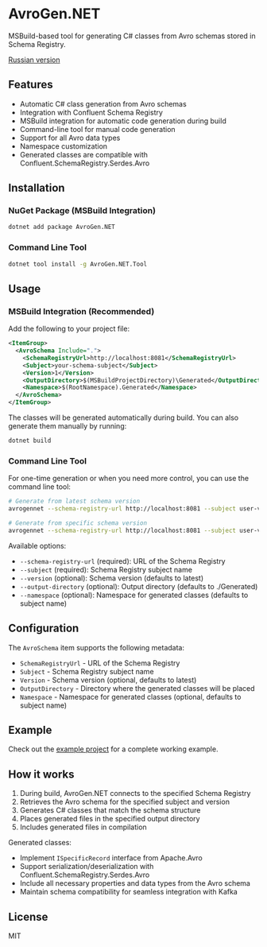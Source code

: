# AvroGen.NET

MSBuild-based tool for generating C# classes from Avro schemas stored in Schema Registry.

[Russian version](README.ru.md)

## Features

- Automatic C# class generation from Avro schemas
- Integration with Confluent Schema Registry
- MSBuild integration for automatic code generation during build
- Command-line tool for manual code generation
- Support for all Avro data types
- Namespace customization
- Generated classes are compatible with Confluent.SchemaRegistry.Serdes.Avro

## Installation

### NuGet Package (MSBuild Integration)

```bash
dotnet add package AvroGen.NET
```

### Command Line Tool

```bash
dotnet tool install -g AvroGen.NET.Tool
```

## Usage

### MSBuild Integration (Recommended)

Add the following to your project file:

```xml
<ItemGroup>
  <AvroSchema Include=".">
    <SchemaRegistryUrl>http://localhost:8081</SchemaRegistryUrl>
    <Subject>your-schema-subject</Subject>
    <Version>1</Version>
    <OutputDirectory>$(MSBuildProjectDirectory)\Generated</OutputDirectory>
    <Namespace>$(RootNamespace).Generated</Namespace>
  </AvroSchema>
</ItemGroup>
```

The classes will be generated automatically during build. You can also generate them manually by running:

```bash
dotnet build
```

### Command Line Tool

For one-time generation or when you need more control, you can use the command line tool:

```bash
# Generate from latest schema version
avrogennet --schema-registry-url http://localhost:8081 --subject user-value --output-directory ./Generated

# Generate from specific schema version
avrogennet --schema-registry-url http://localhost:8081 --subject user-value --version 1 --output-directory ./Generated --namespace MyCompany.Models
```

Available options:
- `--schema-registry-url` (required): URL of the Schema Registry
- `--subject` (required): Schema Registry subject name
- `--version` (optional): Schema version (defaults to latest)
- `--output-directory` (optional): Output directory (defaults to ./Generated)
- `--namespace` (optional): Namespace for generated classes (defaults to subject name)

## Configuration

The `AvroSchema` item supports the following metadata:

- `SchemaRegistryUrl` - URL of the Schema Registry
- `Subject` - Schema Registry subject name
- `Version` - Schema version (optional, defaults to latest)
- `OutputDirectory` - Directory where the generated classes will be placed
- `Namespace` - Namespace for generated classes (optional, defaults to subject name)

## Example

Check out the [example project](examples/AvroGen.NET.Example) for a complete working example.

## How it works

1. During build, AvroGen.NET connects to the specified Schema Registry
2. Retrieves the Avro schema for the specified subject and version
3. Generates C# classes that match the schema structure
4. Places generated files in the specified output directory
5. Includes generated files in compilation

Generated classes:
- Implement `ISpecificRecord` interface from Apache.Avro
- Support serialization/deserialization with Confluent.SchemaRegistry.Serdes.Avro
- Include all necessary properties and data types from the Avro schema
- Maintain schema compatibility for seamless integration with Kafka

## License

MIT

